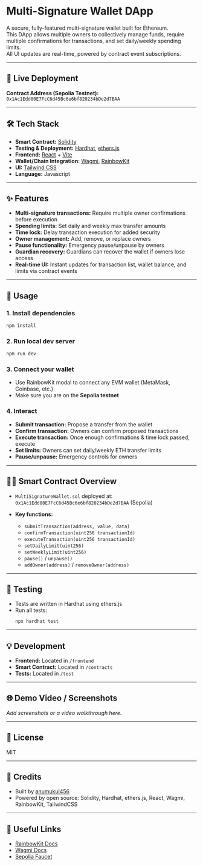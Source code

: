 # Multi-Signature Wallet DApp

A secure, fully-featured multi-signature wallet built for Ethereum.  
This DApp allows multiple owners to collectively manage funds, require multiple confirmations for transactions, and set daily/weekly spending limits.  
All UI updates are real-time, powered by contract event subscriptions.

---

## 🚀 Live Deployment

**Contract Address (Sepolia Testnet):**  
`0x1Ac1Edd80E7FcC6d45Bc6e6bf820234bDe2d7BAA`

---

## 🛠️ Tech Stack

- **Smart Contract:** [Solidity](https://soliditylang.org/)
- **Testing & Deployment:** [Hardhat](https://hardhat.org/), [ethers.js](https://docs.ethers.org/)
- **Frontend:** [React](https://react.dev/) + [Vite](https://vitejs.dev/)
- **Wallet/Chain Integration:** [Wagmi](https://wagmi.sh/), [RainbowKit](https://rainbowkit.com/)
- **UI:** [Tailwind CSS](https://tailwindcss.com/)
- **Language:** Javascript

---

## ✨ Features

- **Multi-signature transactions:** Require multiple owner confirmations before execution
- **Spending limits:** Set daily and weekly max transfer amounts
- **Time lock:** Delay transaction execution for added security
- **Owner management:** Add, remove, or replace owners
- **Pause functionality:** Emergency pause/unpause by owners
- **Guardian recovery:** Guardians can recover the wallet if owners lose access
- **Real-time UI:** Instant updates for transaction list, wallet balance, and limits via contract events

---

## 📝 Usage

### 1. Install dependencies

```bash
npm install
```

### 2. Run local dev server

```bash
npm run dev
```

### 3. Connect your wallet

- Use RainbowKit modal to connect any EVM wallet (MetaMask, Coinbase, etc.)
- Make sure you are on the **Sepolia testnet**

### 4. Interact

- **Submit transaction:** Propose a transfer from the wallet
- **Confirm transaction:** Owners can confirm proposed transactions
- **Execute transaction:** Once enough confirmations & time lock passed, execute
- **Set limits:** Owners can set daily/weekly ETH transfer limits
- **Pause/unpause:** Emergency controls for owners

---

## 🧑‍💻 Smart Contract Overview

- `MultiSignatureWallet.sol` deployed at:  
  `0x1Ac1Edd80E7FcC6d45Bc6e6bf820234bDe2d7BAA` (Sepolia)

- **Key functions:**
  - `submitTransaction(address, value, data)`
  - `confirmTransaction(uint256 transactionId)`
  - `executeTransaction(uint256 transactionId)`
  - `setDailyLimit(uint256)`
  - `setWeeklyLimit(uint256)`
  - `pause()` / `unpause()`
  - `addOwner(address)` / `removeOwner(address)`

---

## 🧪 Testing

- Tests are written in Hardhat using ethers.js
- Run all tests:
  ```bash
  npx hardhat test
  ```

---

## 💡 Development

- **Frontend:** Located in `/frontend`
- **Smart Contract:** Located in `/contracts`
- **Tests:** Located in `/test`

---

## 🌐 Demo Video / Screenshots

_Add screenshots or a video walkthrough here._

---

## 📄 License

MIT

---

## 🙏 Credits

- Built by [anumukul456](https://github.com/anumukul456)
- Powered by open source: Solidity, Hardhat, ethers.js, React, Wagmi, RainbowKit, TailwindCSS

---

## 🔗 Useful Links

- [RainbowKit Docs](https://rainbowkit.com/docs/introduction)
- [Wagmi Docs](https://wagmi.sh/docs/getting-started)
- [Sepolia Faucet](https://sepoliafaucet.com/)
